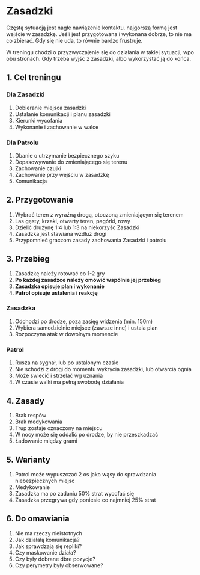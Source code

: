 # Zasadzki
Częstą sytuacją jest nagłe nawiązenie kontaktu. najgorszą formą jest wejście w zasadzkę. Jeśli jest przygotowana i wykonana dobrze, to nie ma co zbierać. Gdy się nie uda, to równie bardzo frustruje.

W treningu chodzi o przyzwyczajenie się do działania w takiej sytuacji, wpo obu stronach. Gdy trzeba wyjśc z zasadzki, albo wykorzystać ją do końca. 

## 1. Cel treningu
### Dla Zasadzki
1. Dobieranie miejsca zasadzki
1. Ustalanie komunikacji i planu zasadzki
1. Kierunki wycofania
1. Wykonanie i zachowanie w walce

### Dla Patrolu
1. Dbanie o utrzymanie bezpiecznego szyku
1. Dopasowywanie do zmieniającego się terenu
1. Zachowanie czujki
1. Zachowanie przy wejściu w zasadzkę
1. Komunikacja

## 2. Przygotowanie
1. Wybrać teren z wyraźną drogą, otoczoną zmieniającym się terenem
1. Las gęsty, krzaki, otwarty teren, pagórki, rowy
1. Dzielić drużynę 1:4 lub 1:3 na niekorzyśc Zasadzki
1. Zasadzka jest stawiana wzdłuż drogi
1. Przypomnieć graczom zasady zachowania Zasadzki i patrolu

## 3. Przebieg
1. Zasadzkę należy rotować co 1-2 gry
1. **Po każdej zasadzce należy omówić wspólnie jej przebieg**
1. **Zasadzka opisuje plan i wykonanie**
1. **Patrol opisuje ustalenia i reakcję**

### Zasadzka
1. Odchodzi po drodze, poza zasięg widzenia (min. 150m)
1. Wybiera samodzielnie miejsce (zawsze inne) i ustala plan
1. Rozpoczyna atak w dowolnym momencie

### Patrol
1. Rusza na sygnał, lub po ustalonym czasie
1. Nie schodzi z drogi do momentu wykrycia zasadzki, lub otwarcia ognia
1. Może świecić i strzelać wg uznania
1. W czasie walki ma pełną swobodę działania

## 4. Zasady
1. Brak respów
1. Brak medykowania
1. Trup zostaje oznaczony na miejscu
1. W nocy może się oddalić po drodze, by nie przeszkadzać
1. Ładowanie między grami

## 5. Warianty
1. Patrol może wypuszczać 2 os jako wąsy do sprawdzania niebezpiecznych miejsc
1. Medykowanie
1. Zasadzka ma po zadaniu 50% strat wycofać się
1. Zasadzka przegrywa gdy poniesie co najmniej 25% strat

## 6. Do omawiania
1. Nie ma rzeczy nieistotnych
1. Jak działałą komunikacja?
1. Jak sprawdzają się repliki?
1. Czy maskowanie działa?
1. Czy były dobrane dbre pozycje?
1. Czy perymetry były obserwowane?